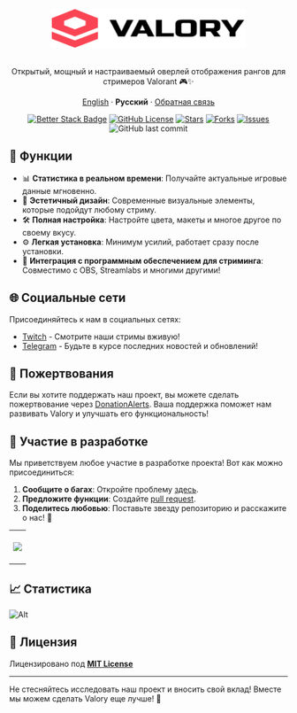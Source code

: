 <div align="center">
<a href="https://valory.su" target="_blank">
    <picture>
      <source media="(prefers-color-scheme: dark)" srcset="/.media/logo_dark.svg">
      <source media="(prefers-color-scheme: light)" srcset="/.media/logo_light.svg">
      <img alt="Valory" src="/.media/logo_light.svg" width="350" height="70" style="max-width: 100%;">
    </picture>
</a>
<br/>

<br/>Открытый, мощный и настраиваемый оверлей отображения рангов для стримеров Valorant 🎮✨<br/>

[English](./README.md) · **Русский** · [Обратная связь](https://github.com/ValoryLabs/Valory/issues/new)

[![Better Stack Badge](https://uptime.betterstack.com/status-badges/v1/monitor/1suhk.svg)](https://uptime.betterstack.com/?utm_source=status_badge)
[![GitHub License](https://img.shields.io/github/license/ValoryLabs/Valory?color=green)](https://github.com/ValoryLabs/Valory/blob/main/LICENSE)
[![Stars](https://img.shields.io/github/stars/ValoryLabs/Valory?style=flat&color=green)](https://github.com/ValoryLabs/Valory/stargazers)
[![Forks](https://img.shields.io/github/forks/ValoryLabs/Valory?style=flat&color=green)](https://github.com/ValoryLabs/Valory/forks)
[![Issues](https://img.shields.io/github/issues/ValoryLabs/Valory?style=flat)](https://github.com/ValoryLabs/Valory/issues)
![GitHub last commit](https://img.shields.io/github/last-commit/ValoryLabs/Valory)

</div>

## 🚀 Функции

- 📊 **Статистика в реальном времени**: Получайте актуальные игровые данные мгновенно.
- 🎨 **Эстетичный дизайн**: Современные визуальные элементы, которые подойдут любому стриму.
- 🛠️ **Полная настройка**: Настройте цвета, макеты и многое другое по своему вкусу.
- ⚙️ **Легкая установка**: Минимум усилий, работает сразу после установки.
- 🎥 **Интеграция с программным обеспечением для стриминга**: Совместимо с OBS, Streamlabs и многими другими!

## 🌐 Социальные сети

Присоединяйтесь к нам в социальных сетях:

- [Twitch](https://www.twitch.tv/MAGICXcmd) - Смотрите наши стримы вживую!
- [Telegram](https://t.me/magicxcmd) - Будьте в курсе последних новостей и обновлений!

## 💖 Пожертвования

Если вы хотите поддержать наш проект, вы можете сделать пожертвование через [DonationAlerts](https://www.donationalerts.com/r/haxgun).
Ваша поддержка поможет нам развивать Valory и улучшать его функциональность!


## 🤝 Участие в разработке

Мы приветствуем любое участие в разработке проекта! Вот как можно присоединиться:

1. **Сообщите о багах**: Откройте проблему [здесь](https://github.com/ValoryLabs/Valory/issues).
2. **Предложите функции**: Создайте [pull request](https://github.com/ValoryLabs/Valory/pulls).
3. **Поделитесь любовью**: Поставьте звезду репозиторию и расскажите о нас! 🌟

<div align="center">
    <a href="https://github.com/ValoryLabs/Valory/graphs/contributors" target="_blank">
      <table>
        <tr>
          <th colspan="2">
            <br><img src="https://contrib.rocks/image?repo=ValoryLabs/Valory" /><br><br>
          </th>
        </tr>
      </table>
    </a>
</div>

## 📈 Статистика
![Alt](https://repobeats.axiom.co/api/embed/e91b995613edb98be8e46506a0d92d380ab3505b.svg "Repobeats analytics image")

## 📜 Лицензия
Лицензировано под **[MIT License](https://github.com/ValoryLabs/Valory/blob/main/LICENSE)**

---

Не стесняйтесь исследовать наш проект и вносить свой вклад! Вместе мы можем сделать Valory еще лучше! 💪
